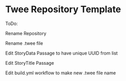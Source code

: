 # Twee Repository Template

ToDo:

Rename Repository

Rename .twee file

Edit StoryData Passage to have unique UUID from list

Edit StoryTitle Passage

Edit build.yml workflow to make new .twee file name
